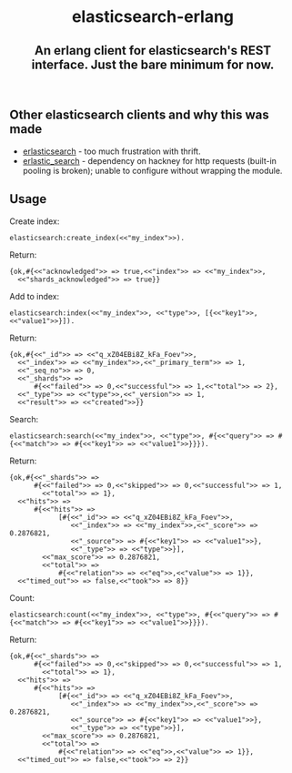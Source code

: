 <h1 align='center'>
 	elasticsearch-erlang
</h1>

<h2 align='center'>
	An erlang client for elasticsearch's REST interface. Just the bare minimum for now.
</h2>
<br>
<h2> Other elasticsearch clients and why this was made </h2>

* [erlasticsearch](https://github.com/dieswaytoofast/erlasticsearch) - too much frustration with thrift.
* [erlastic_search](https://github.com/tsloughter/erlastic_search) - dependency on hackney for http requests (built-in pooling is broken); unable to configure without wrapping the module.

<h2> Usage </h2>

Create index:

	elasticsearch:create_index(<<"my_index">>).

Return:

	{ok,#{<<"acknowledged">> => true,<<"index">> => <<"my_index">>, 
	  <<"shards_acknowledged">> => true}}

Add to index:

	elasticsearch:index(<<"my_index">>, <<"type">>, [{<<"key1">>, <<"value1">>}]).

Return:

	{ok,#{<<"_id">> => <<"q_xZ04EBi8Z_kFa_Foev">>,
      <<"_index">> => <<"my_index">>,<<"_primary_term">> => 1,
      <<"_seq_no">> => 0,
      <<"_shards">> =>
          #{<<"failed">> => 0,<<"successful">> => 1,<<"total">> => 2},
      <<"_type">> => <<"type">>,<<"_version">> => 1,
      <<"result">> => <<"created">>}}

Search:

	elasticsearch:search(<<"my_index">>, <<"type">>, #{<<"query">> => #{<<"match">> => #{<<"key1">> => <<"value1">>}}}).

Return:

	{ok,#{<<"_shards">> =>
          #{<<"failed">> => 0,<<"skipped">> => 0,<<"successful">> => 1,
            <<"total">> => 1},
      <<"hits">> =>
          #{<<"hits">> =>
                [#{<<"_id">> => <<"q_xZ04EBi8Z_kFa_Foev">>,
                   <<"_index">> => <<"my_index">>,<<"_score">> => 0.2876821,
                   <<"_source">> => #{<<"key1">> => <<"value1">>},
                   <<"_type">> => <<"type">>}],
            <<"max_score">> => 0.2876821,
            <<"total">> =>
                #{<<"relation">> => <<"eq">>,<<"value">> => 1}},
      <<"timed_out">> => false,<<"took">> => 8}}

Count:

	elasticsearch:count(<<"my_index">>, <<"type">>, #{<<"query">> => #{<<"match">> => #{<<"key1">> => <<"value1">>}}}).

Return:

	{ok,#{<<"_shards">> =>
          #{<<"failed">> => 0,<<"skipped">> => 0,<<"successful">> => 1,
            <<"total">> => 1},
      <<"hits">> =>
          #{<<"hits">> =>
                [#{<<"_id">> => <<"q_xZ04EBi8Z_kFa_Foev">>,
                   <<"_index">> => <<"my_index">>,<<"_score">> => 0.2876821,
                   <<"_source">> => #{<<"key1">> => <<"value1">>},
                   <<"_type">> => <<"type">>}],
            <<"max_score">> => 0.2876821,
            <<"total">> =>
                #{<<"relation">> => <<"eq">>,<<"value">> => 1}},
      <<"timed_out">> => false,<<"took">> => 2}}